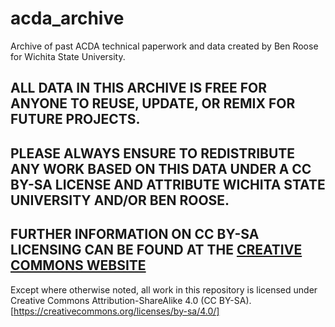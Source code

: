 # acda_archive
Archive of past ACDA technical paperwork and data created by Ben Roose for Wichita State University.

## ALL DATA IN THIS ARCHIVE IS FREE FOR ANYONE TO REUSE, UPDATE, OR REMIX FOR FUTURE PROJECTS.
## PLEASE ALWAYS ENSURE TO REDISTRIBUTE ANY WORK BASED ON THIS DATA UNDER A CC BY-SA LICENSE AND ATTRIBUTE WICHITA STATE UNIVERSITY AND/OR BEN ROOSE.

## FURTHER INFORMATION ON CC BY-SA LICENSING CAN BE FOUND AT THE [CREATIVE COMMONS WEBSITE](https://creativecommons.org/licenses/by-sa/4.0/)

Except where otherwise noted, all work in this repository is licensed under Creative Commons Attribution-ShareAlike 4.0 (CC BY-SA).
[https://creativecommons.org/licenses/by-sa/4.0/]
